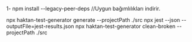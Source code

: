 1- npm install --legacy-peer-deps //Uygun bağımlılıkları indirir.

npx haktan-test-generator generate --projectPath ./src
npx jest --json --outputFile=jest-results.json
npx haktan-test-generator clean-broken --projectPath ./src
